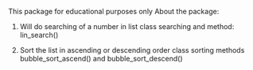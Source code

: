 This package for educational purposes only
About the package:
1. Will do searching of a number in list
class searching
   and method: lin_search()
  
2. Sort the list in ascending or descending order
class sorting
  methods bubble_sort_ascend() and bubble_sort_descend()

  
